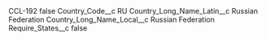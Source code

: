 <?xml version="1.0" encoding="UTF-8"?>
<CustomMetadata xmlns="http://soap.sforce.com/2006/04/metadata" xmlns:xsi="http://www.w3.org/2001/XMLSchema-instance" xmlns:xsd="http://www.w3.org/2001/XMLSchema">
    <label>CCL-192</label>
    <protected>false</protected>
    <values>
        <field>Country_Code__c</field>
        <value xsi:type="xsd:string">RU</value>
    </values>
    <values>
        <field>Country_Long_Name_Latin__c</field>
        <value xsi:type="xsd:string">Russian Federation</value>
    </values>
    <values>
        <field>Country_Long_Name_Local__c</field>
        <value xsi:type="xsd:string">Russian Federation</value>
    </values>
    <values>
        <field>Require_States__c</field>
        <value xsi:type="xsd:boolean">false</value>
    </values>
</CustomMetadata>
